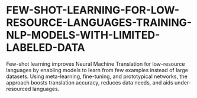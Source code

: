 # FEW-SHOT-LEARNING-FOR-LOW-RESOURCE-LANGUAGES-TRAINING-NLP-MODELS-WITH-LIMITED-LABELED-DATA
Few-shot learning improves Neural Machine Translation for low-resource languages by enabling models to learn from few examples instead of large datasets. Using meta-learning, fine-tuning, and prototypical networks, the approach boosts translation accuracy, reduces data needs, and aids under-resourced languages.
